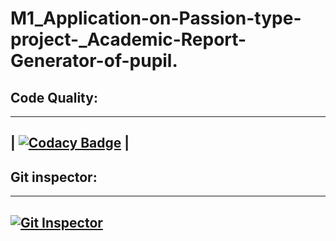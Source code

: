 # M1_Application-on-Passion-type-project-_Academic-Report-Generator-of-pupil.

## Code Quality:
-----------------------------------------------------------------------------------------------------------------------------------------------------------------------------------
| [![Codacy Badge](https://app.codacy.com/project/badge/Grade/a37f5f274498484eaac67dd8bdc1b0fe)](https://www.codacy.com/gh/Saitejasriramoju/M1_Application-on-Passion-type-project-_Academic-Report-Generator-of-pupil./dashboard?utm_source=github.com&amp;utm_medium=referral&amp;utm_content=Saitejasriramoju/M1_Application-on-Passion-type-project-_Academic-Report-Generator-of-pupil.&amp;utm_campaign=Badge_Grade) |
-----------------------------------------------------------------------------------------------------------------------------------------------------------------------------------

## Git inspector:
-------------------------------------------------------------------------------------------------------------------------------------------------------------------------
[![Git Inspector](https://github.com/Saitejasriramoju/M1_Application-on-Passion-type-project-_Academic-Report-Generator-of-pupil./actions/workflows/c-cpp.yml/badge.svg)](https://github.com/Saitejasriramoju/M1_Application-on-Passion-type-project-_Academic-Report-Generator-of-pupil./actions/workflows/c-cpp.yml)
--------------------------------------------------------------------------------------------------------------------------------------------------------------------------


